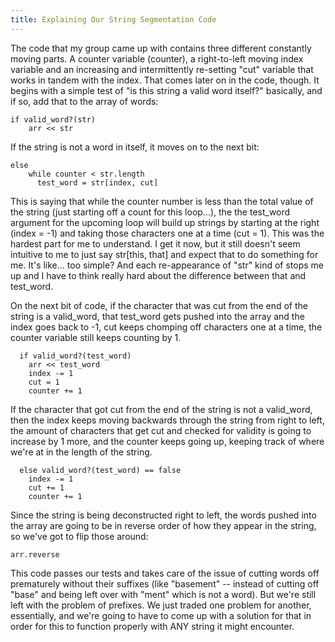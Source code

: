 ```yaml
---
title: Explaining Our String Segmentation Code
---
```


The code that my group came up with contains three different constantly moving parts. A counter variable (counter), a right-to-left moving index variable and an increasing and intermittently re-setting "cut" variable that works in tandem with the index. That comes later on in the code, though. It begins with a simple test of "is this string a valid word itself?" basically, and if so, add that to the array of words:

  <pre><code>if valid_word?(str)
    arr << str</code></pre>

If the string is not a word in itself, it moves on to the next bit:

  <pre><code>else
    while counter < str.length
      test_word = str[index, cut]</code></pre>

This is saying that while the counter number is less than the total value of the string (just starting off a count for this loop...), the the test_word argument for the upcoming loop will build up strings by starting at the right (index = -1) and taking those characters one at a time (cut = 1). This was the hardest part for me to understand. I get it now, but it still doesn't seem intuitive to me to just say str[this, that] and expect that to do something for me. It's like... too simple? And each re-appearance of "str" kind of stops me up and I have to think really hard about the difference between that and test_word.

On the next bit of code, if the character that was cut from the end of the string is a valid_word, that test_word gets pushed into the array and the index goes back to -1, cut keeps chomping off characters one at a time, the counter variable still keeps counting by 1. 

      if valid_word?(test_word)
        arr << test_word
        index -= 1
        cut = 1
        counter += 1

If the character that got cut from the end of the string is not a valid_word, then the index keeps moving backwards through the string from right to left, the amount of characters that get cut and checked for validity is going to increase by 1 more, and the counter keeps going up, keeping track of where we're at in the length of the string.

      else valid_word?(test_word) == false
        index -= 1
        cut += 1
        counter += 1

Since the string is being deconstructed right to left, the words pushed into the array are going to be in reverse order of how they appear in the string, so we've got to flip those around:

  <pre><code>arr.reverse</code></pre>

This code passes our tests and takes care of the issue of cutting words off prematurely without their suffixes (like "basement" -- instead of cutting off "base" and being left over with "ment" which is not a word). But we're still left with the problem of prefixes. We just traded one problem for another, essentially, and we're going to have to come up with a solution for that in order for this to function properly with ANY string it might encounter. 
